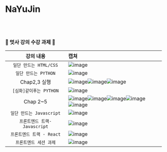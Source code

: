 # NaYuJin
<br><br>
### 🦁 멋사 강의 수강 과제 🦁

| 강의 내용 | 캡쳐 | 
|:------:|:------|
|`일단 만드는 HTML/CSS`|![image](https://user-images.githubusercontent.com/91943160/166250283-d35cb509-6606-49db-964a-89be365ce904.png)|
|`일단 만드는 PYTHON`|![image](https://user-images.githubusercontent.com/91943160/167440090-190cd1b8-ec74-4248-a849-1cfd2ba14055.png)|
|Chap2,3 실행|![image](https://user-images.githubusercontent.com/91943160/167440502-cf513f75-a8da-4318-9b8e-5c55509e7ccd.png)![image](https://user-images.githubusercontent.com/91943160/167441531-3351affd-e8e4-4bd5-9b7d-85cf056d0c6f.png)![image](https://user-images.githubusercontent.com/91943160/167441949-891a5208-8028-44dd-bbe7-3b6e71a69ebe.png)|
|`[심화]같이푸는 PYTHON`|![image](https://user-images.githubusercontent.com/91943160/167442212-ab431a10-a34a-4bea-806c-59e34d4da892.png)|
|Chap 2~5|![image](https://user-images.githubusercontent.com/91943160/167444631-82c40a8a-4776-4b3c-a13e-f219c068ea80.png)![image](https://user-images.githubusercontent.com/91943160/167446577-3ea820e0-a980-46ac-8ff6-8473dbef9717.png)![image](https://user-images.githubusercontent.com/91943160/167448809-3607077e-4104-44d7-a334-052af446a6a6.png)![image](https://user-images.githubusercontent.com/91943160/167456039-a1eee609-9d4a-4532-a55f-a5d5b19213f0.png)![image](https://user-images.githubusercontent.com/91943160/167456477-1f2c79d7-e3f8-4278-ab71-e0deeebfe17a.png)|
|`일단 만드는 Javascript`|![image](https://user-images.githubusercontent.com/91943160/169783377-101a1241-e247-4b88-bd74-95b3a5071cbc.png)|
|`프론트엔드 트랙-Javascript`|![image](https://user-images.githubusercontent.com/91943160/174491402-e1e819ba-372c-4141-afe8-df9f475037ac.png)|
|`프론트엔드 트랙 - React`|![image](https://user-images.githubusercontent.com/91943160/175920250-584ff80b-100a-47a1-ae08-140603b6ccef.png)|
|`프론트엔드 세션 과제`|![image](https://user-images.githubusercontent.com/91943160/177178059-405cdc86-155b-41e6-9ccd-bc07453d3b8e.png)|

